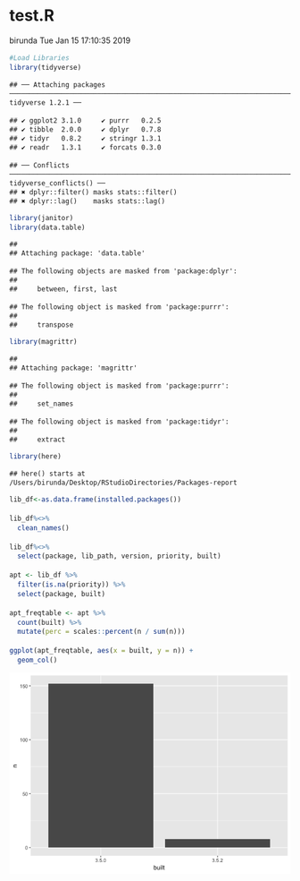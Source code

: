 test.R
================
birunda
Tue Jan 15 17:10:35 2019

``` r
#Load Libraries
library(tidyverse)
```

    ## ── Attaching packages ────────────────────────────────────────────────────────────────────────────────── tidyverse 1.2.1 ──

    ## ✔ ggplot2 3.1.0     ✔ purrr   0.2.5
    ## ✔ tibble  2.0.0     ✔ dplyr   0.7.8
    ## ✔ tidyr   0.8.2     ✔ stringr 1.3.1
    ## ✔ readr   1.3.1     ✔ forcats 0.3.0

    ## ── Conflicts ───────────────────────────────────────────────────────────────────────────────────── tidyverse_conflicts() ──
    ## ✖ dplyr::filter() masks stats::filter()
    ## ✖ dplyr::lag()    masks stats::lag()

``` r
library(janitor)
library(data.table)
```

    ## 
    ## Attaching package: 'data.table'

    ## The following objects are masked from 'package:dplyr':
    ## 
    ##     between, first, last

    ## The following object is masked from 'package:purrr':
    ## 
    ##     transpose

``` r
library(magrittr)
```

    ## 
    ## Attaching package: 'magrittr'

    ## The following object is masked from 'package:purrr':
    ## 
    ##     set_names

    ## The following object is masked from 'package:tidyr':
    ## 
    ##     extract

``` r
library(here)
```

    ## here() starts at /Users/birunda/Desktop/RStudioDirectories/Packages-report

``` r
lib_df<-as.data.frame(installed.packages())

lib_df%<>%
  clean_names()

lib_df%<>%
  select(package, lib_path, version, priority, built)

apt <- lib_df %>%
  filter(is.na(priority)) %>%
  select(package, built)

apt_freqtable <- apt %>%
  count(built) %>%
  mutate(perc = scales::percent(n / sum(n)))

ggplot(apt_freqtable, aes(x = built, y = n)) +
  geom_col()
```

![](test_files/figure-markdown_github/unnamed-chunk-1-1.png)
